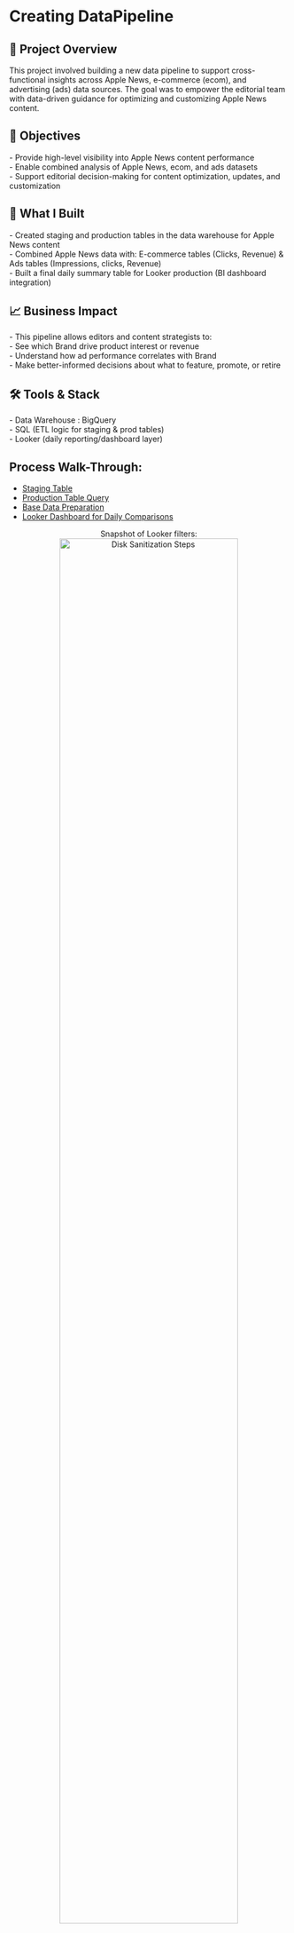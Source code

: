 <h1>Creating DataPipeline</h1>



<h2>🧠 Project Overview</h2>
This project involved building a new data pipeline to support cross-functional insights across Apple News, e-commerce (ecom), and advertising (ads) data sources. The goal was to empower the editorial team with data-driven guidance for optimizing and customizing Apple News content.
<br />

<h2>🎯 Objectives</h2>
- Provide high-level visibility into Apple News content performance<br />
- Enable combined analysis of Apple News, ecom, and ads datasets<br />
- Support editorial decision-making for content optimization, updates, and customization<br />

<h2>🔧 What I Built</h2>
- Created staging and production tables in the data warehouse for Apple News content<br />
- Combined Apple News data with: E-commerce tables (Clicks, Revenue) & Ads tables (Impressions, clicks, Revenue)<br />
- Built a final daily summary table for Looker production (BI dashboard integration)<br />

<h2>📈 Business Impact</h2>
- This pipeline allows editors and content strategists to:<br />
- See which Brand drive product interest or revenue<br />
- Understand how ad performance correlates with Brand<br />
- Make better-informed decisions about what to feature, promote, or retire<br />

<h2>🛠 Tools & Stack</h2>
- Data Warehouse : BigQuery <br />
- SQL (ETL logic for staging & prod tables)<br />
- Looker (daily reporting/dashboard layer)<br />

## Process Walk-Through:
- [Staging Table](https://github.com/zarasash/DataPipeline/blob/main/apple_news_staging_pipeline.sql)
- [Production Table Query](https://github.com/zarasash/DataPipeline/blob/main/apple_news_prod_table.sql)
- [Base Data Preparation](https://github.com/zarasash/DataPipeline/blob/main/apple_news_combined_base_table.sql)
- [Looker Dashboard for Daily Comparisons](https://github.com/zarasash/DataPipeline/blob/main/apple_news_daily_table_for_looker.sql)
<p align="center">
Snapshot of Looker filters: <br/>
<img src="https://drive.google.com/drive/folders/18s09EDWa0qJ0AlojW4UtiEjrTdmd22la" height="80%" width="80%" alt="Disk Sanitization Steps"/>
<br />


<!--
 ```diff
- text in red
+ text in green
! text in orange
# text in gray
@@ text in purple (and bold)@@
```
--!>



